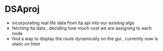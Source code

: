# DSAproj

- incorporating real life data from lta api into our existing algo
- fetching lta data , deciding how much cost we are assigning to each node 
- find a way to display the route dynamically on the gui , currently now is static on html
